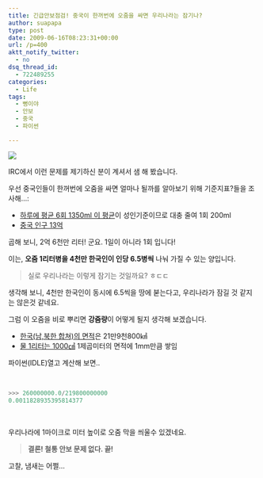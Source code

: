 ```yaml
---
title: 긴급안보점검! 중국이 한꺼번에 오줌을 싸면 우리나라는 잠기나?
author: suapapa
type: post
date: 2009-06-16T08:23:31+00:00
url: /p=400
aktt_notify_twitter:
  - no
dsq_thread_id:
  - 722489255
categories:
  - Life
tags:
  - 뻥이야
  - 안보
  - 중국
  - 파이썬

---
```

![](https://asset.homin.dev/blog/image/kor_deluge.webp)

IRC에서 이런 문제를 제기하신 분이 계셔서 샘 해 봤습니다.

우선 중국인들이 한꺼번에 오줌을 싸면 얼마나 될까를 알아보기 위해 기준지표?들을 조사해&#8230;:

  * [하루에 평균 6회 1350ml 이 평균][1]이 성인기준이므로 대충 줄여 1회 200ml
  * [중국 인구 13억][2]

곱해 보니, 2억 6천만 리터! 군요. 1일이 아니라 1회 입니다!

이는, **오줌 1리터병을 4천만 한국인이 인당 6.5병씩** 나눠 가질 수 있는 양입니다.

> 실로 우리나라는 이렇게 잠기는 것일까요? ㅎㄷㄷ

생각해 보니, 4천만 한국인이 동시에 6.5씩을 땅에 붇는다고, 우리나라가 잠길 것 같지는 않은것 같네요.

그럼 이 오줌을 비로 뿌리면 **강줌량**이 어떻게 될지 생각해 보겠습니다.

  * [한국(남,북한 합쳐)의 면적][3]은 21만9천800㎢
  * [물 1리터는 1000㎤][4] 1제곱미터의 면적에 1mm만큼 쌓임[  
][3] 

파이썬(IDLE)열고 계산해 보면..

 

```python
>>> 260000000.0/219800000000
0.0011828935395814377

```

 

우리나라에 1마이크로 미터 높이로 오줌 막을 씌울수 있겠네요.

> **결론! 철통 안보 문제 없다. 끝!**

고찰, 냄새는 어쩔&#8230;

 [1]: http://k.daum.net/qna/view.html?qid=0spYT
 [2]: http://www.hani.co.kr/arti/international/china/453.html
 [3]: http://k.daum.net/qna/openknowledge/view.html?qid=3Wm4L&l_cid=
 [4]: http://k.daum.net/qna/view.html?qid=39Na0&q=100ml%20%EB%AA%87%20cc